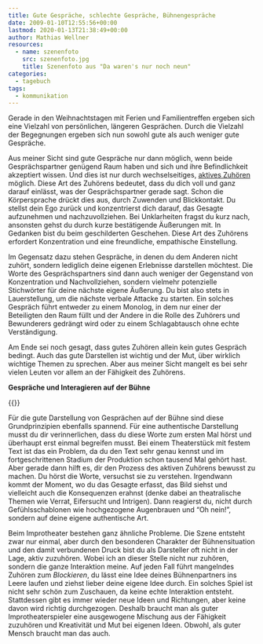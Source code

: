 ```yaml
---
title: Gute Gespräche, schlechte Gespräche, Bühnengespräche
date: 2009-01-10T12:55:56+00:00
lastmod: 2020-01-13T21:38:49+00:00
author: Mathias Wellner
resources:
  - name: szenenfoto
    src: szenenfoto.jpg
    title: Szenenfoto aus "Da waren's nur noch neun"
categories:
  - tagebuch
tags:
  - kommunikation
---
```

Gerade in den Weihnachtstagen mit Ferien und Familientreffen ergeben sich eine Vielzahl von persönlichen, längeren Gesprächen. Durch die Vielzahl der Begegnungen ergeben sich nun sowohl gute als auch weniger gute Gespräche.
<!--more-->

Aus meiner Sicht sind gute Gespräche nur dann möglich, wenn beide Gesprächspartner genügend Raum haben und sich und ihre Befindlichkeit akzeptiert wissen. Und dies ist nur durch wechselseitiges, [aktives Zuhören](http://de.wikipedia.org/wiki/Zuh%C3%B6ren) möglich. Diese Art des Zuhörens bedeutet, dass du dich voll und ganz darauf einlässt, was der Gesprächspartner gerade sagt. Schon die Körpersprache drückt dies aus, durch Zuwenden und Blickkontakt. Du stellst dein Ego zurück und konzentrierst dich darauf, das Gesagte aufzunehmen und nachzuvollziehen. Bei Unklarheiten fragst du kurz nach, ansonsten gehst du durch kurze bestätigende Äußerungen mit. In Gedanken bist du beim geschilderten Geschehen. Diese Art des Zuhörens erfordert Konzentration und eine freundliche, empathische Einstellung.

Im Gegensatz dazu stehen Gespräche, in denen du dem Anderen nicht zuhört, sondern lediglich deine eigenen Erlebnisse darstellen möchtest. Die Worte des Gesprächspartners sind dann auch weniger der Gegenstand von Konzentration und Nachvollziehen, sondern vielmehr potenzielle Stichwörter für deine nächste eigene Äußerung. Du bist also stets in Lauerstellung, um die nächste verbale Attacke zu starten. Ein solches Gespräch führt entweder zu einem Monolog, in dem nur einer der Beteiligten den Raum füllt und der Andere in die Rolle des Zuhörers und Bewunderers gedrängt wird oder zu einem Schlagabtausch ohne echte Verständigung.

Am Ende sei noch gesagt, dass gutes Zuhören allein kein gutes Gespräch bedingt. Auch das gute Darstellen ist wichtig und der Mut, über wirklich wichtige Themen zu sprechen. Aber aus meiner Sicht mangelt es bei sehr vielen Leuten vor allem an der Fähigkeit des Zuhörens.

**Gespräche und Interagieren auf der Bühne**

{{<responsive-image name="szenenfoto">}}

Für die gute Darstellung von Gesprächen auf der Bühne sind diese Grundprinzipien ebenfalls spannend. Für eine authentische Darstellung musst du dir verinnerlichen, dass du diese Worte zum ersten Mal hörst und überhaupt erst einmal begreifen musst. Bei einem Theaterstück mit festem Text ist das ein Problem, da du den Text sehr genau kennst und im fortgeschrittenen Stadium der Produktion schon tausend Mal gehört hast. Aber gerade dann hilft es, dir den Prozess des aktiven Zuhörens bewusst zu machen. Du hörst die Worte, versuchst sie zu verstehen. Irgendwann kommt der Moment, wo du das Gesagte erfasst, das Bild siehst und vielleicht auch die Konsequenzen erahnst (denke dabei an theatralische Themen wie Verrat, Eifersucht und Intrigen). Dann reagierst du, nicht durch Gefühlsschablonen wie hochgezogene Augenbrauen und &#8220;Oh nein!&#8221;, sondern auf deine eigene authentische Art.

Beim Improtheater bestehen ganz ähnliche Probleme. Die Szene entsteht zwar nur einmal, aber durch den besonderen Charakter der Bühnensituation und den damit verbundenen Druck bist du als Darsteller oft nicht in der Lage, aktiv zuzuhören. Wobei ich an dieser Stelle nicht nur zuhören, sondern die ganze Interaktion meine. Auf jeden Fall führt mangelndes Zuhören zum _Blockieren_, du lässt eine Idee deines Bühnenpartners ins Leere laufen und ziehst lieber deine eigene Idee durch. Ein solches Spiel ist nicht sehr schön zum Zuschauen, da keine echte Interaktion entsteht. Stattdessen gibt es immer wieder neue Ideen und Richtungen, aber keine davon wird richtig durchgezogen. Deshalb braucht man als guter Improtheaterspieler eine ausgewogene Mischung aus der Fähigkeit zuzuhören und Kreativität und Mut bei eigenen Ideen. Obwohl, als guter Mensch braucht man das auch.